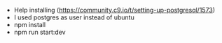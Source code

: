 - Help installing (https://community.c9.io/t/setting-up-postgresql/1573)
- I used postgres as user instead of ubuntu
- npm install
- npm run start:dev